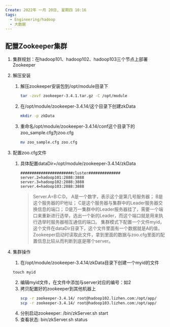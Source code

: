 ```yaml
---
Create: 2022年 一月 20日, 星期四 10:16
tags: 
  - Engineering/hadoop
  - 大数据
---
```



## 配置Zookeeper集群
1. 集群规划：在hadoop101、hadoop102、hadoop103三个节点上部署Zookeeper
2. 解压安装
	1. 解压zookeeper安装包到/opt/module目录下
		```bash
		tar -zxvf zookeeper-3.4.1.tar.gz -C /opt/module
		```
	2. 在/opt/module/zookeeper-3.4.14/这个目录下创建zkData
		```bash
		mkdir -p zkData
		```
	3. 重命名/opt/module/zookeeper-3.4.14/conf这个目录下的zoo_sample.cfg为zoo.cfg
		```bash
		mv zoo_sample.cfg zoo.cfg
		```
3. 配置zoo.cfg文件
	1. 具体配置dataDir=/opt/module/zookeeper-3.4.14/zkData
		```
		#######################cluster##############
		server.2=hadoop101:2888:3888
		server.3=hadoop102:2888:3888
		server.4=hadoop103:2888:3888
		```
		> Server.A=B:C:D。
		> A是一个数字，表示这个是第几号服务器；
		> B是这个服务器的IP地址；
		> C是这个服务器与集群中的Leader服务器交换信息的端口；
		> D是万一集群中的Leader服务器挂了，需要一个端口来重新进行选举，选出一个新的Leader，而这个端口就是用来执行选举时服务器相互通信的端口。
		> 集群模式下配置一个文件myid，这个文件在dataDir目录下，这个文件里面有一个数据就是A的值，Zookeeper启动时读取此文件，拿到里面的数据与zoo.cfg里面的配置信息比较从而判断到底是哪个server。

4. 集群操作
	1. 在/opt/module/zookeeper-3.4.14/zkData目录下创建一个myid的文件
	```
	touch myid
	```
	2. 编辑myid文件，在文件中添加与server对应的编号：如2
	3. 拷贝配置好的zookeeper到其他机器上
		```bash
		scp -r zookeeper-3.4.14/ root@hadoop102.lizhen.com:/opt/app/
		scp -r zookeeper-3.4.14/ root@hadoop103.lizhen.com:/opt/app/

		```
	4. 分别启动zookeeper: /bin/zkServer.sh start
	5. 查看状态: bin/zkServer.sh status



